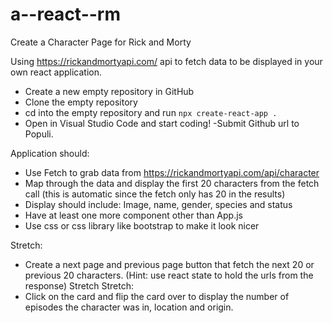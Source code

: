 # a--react--rm

Create a Character Page for Rick and Morty

Using https://rickandmortyapi.com/ api to fetch data to be displayed in your own react application.

- Create a new empty repository in GitHub
- Clone the empty repository
- cd into the empty repository and run ```npx create-react-app .```
- Open in Visual Studio Code and start coding!
-Submit Github url to Populi.

Application should:
- Use Fetch to grab data from https://rickandmortyapi.com/api/character
- Map through the data and display the first 20 characters from the fetch call (this is automatic since the fetch only has 20 in the results)
- Display should include: Image, name, gender, species and status
- Have at least one more component other than App.js
- Use css or css library like bootstrap to make it look nicer

Stretch:
- Create a next page and previous page button that fetch the next 20 or previous 20 characters.
(Hint: use react state to hold the urls from the response)
Stretch Stretch:
- Click on the card and flip the card over to display the number of episodes the character was in, location and origin. 